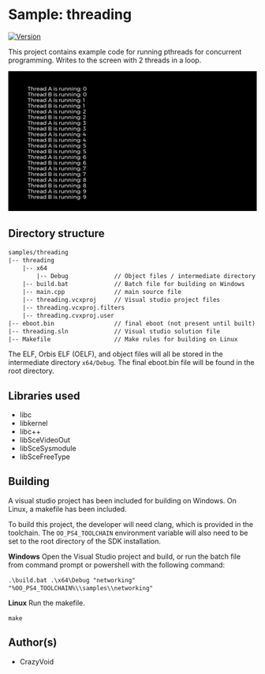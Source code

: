 # Sample: threading

[![Version](https://img.shields.io/badge/Version-1.0-brightgreen.svg)](https://github.com/Cryptogenic/OpenOrbis-PS4-Toolchain)

This project contains example code for running pthreads for concurrent programming. Writes to the screen with 2 threads in a loop.

![screenshot](screenshot.jpg)



## Directory structure
```
samples/threading
|-- threading
    |-- x64
        |-- Debug             // Object files / intermediate directory
    |-- build.bat             // Batch file for building on Windows
    |-- main.cpp              // main source file
    |-- threading.vcxproj     // Visual studio project files
    |-- threading.vcxproj.filters
    |-- threading.cvxproj.user
|-- eboot.bin                 // final eboot (not present until built)
|-- threading.sln             // Visual studio solution file
|-- Makefile                  // Make rules for building on Linux
```
The ELF, Orbis ELF (OELF), and object files will all be stored in the intermediate directory `x64/Debug`. The final eboot.bin file will be found in the root directory.



## Libraries used

- libc
- libkernel
- libc++
- libSceVideoOut
- libSceSysmodule
- libSceFreeType



## Building

A visual studio project has been included for building on Windows. On Linux, a makefile has been included.

To build this project, the developer will need clang, which is provided in the toolchain. The `OO_PS4_TOOLCHAIN` environment variable will also need to be set to the root directory of the SDK installation.

__Windows__
Open the Visual Studio project and build, or run the batch file from command prompt or powershell with the following command:
```
.\build.bat .\x64\Debug "networking" "%OO_PS4_TOOLCHAIN%\\samples\\networking"
```

__Linux__
Run the makefile.
```
make
```



## Author(s)

- CrazyVoid
